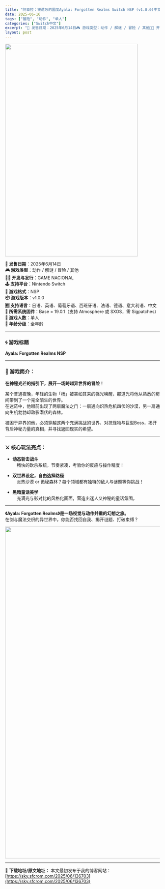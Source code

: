 ```yaml
---
title: "阿亚拉：被遗忘的国度Ayala: Forgotten Realms Switch NSP (v1.0.0)中文"
date: 2025-06-16
tags: ["冒险", "动作", "单人"]
categories: ["Switch中文"]
excerpt: "📅 发售日期：2025年6月14日🎮 游戏类型：动作 / 解谜 / 冒险 / 其他🧑‍💻 开发与发行：GAME NACIONAL🕹 支持平台：Nintendo Switch💾 游戏格式：NSP📦 游戏版本：v1.0.0🈶 支持语言：日语、英语、葡萄牙语、西班牙语、法语、德语、意大利语、中文🔧 所需系&hellip;"
layout: post
---
```


<img class="aligncenter size-full wp-image-136694" src="https://sky.sfcrom.com/wp-content/uploads/2025/06/2025061610020066.webp" alt="" width="432" height="692" />
<p data-start="62" data-end="363"><strong data-start="62" data-end="73">📅 发售日期</strong>：2025年6月14日<br data-start="84" data-end="87" /><strong data-start="87" data-end="98">🎮 游戏类型</strong>：动作 / 解谜 / 冒险 / 其他<br data-start="116" data-end="119" /><strong data-start="119" data-end="134">🧑‍💻 开发与发行</strong>：GAME NACIONAL<br data-start="148" data-end="151" /><strong data-start="151" data-end="162">🕹 支持平台</strong>：Nintendo Switch<br data-start="178" data-end="181" /><strong data-start="181" data-end="192">💾 游戏格式</strong>：NSP<br data-start="196" data-end="199" /><strong data-start="199" data-end="210">📦 游戏版本</strong>：v1.0.0<br data-start="217" data-end="220" /><strong data-start="220" data-end="231">🈶 支持语言</strong>：日语、英语、葡萄牙语、西班牙语、法语、德语、意大利语、中文<br data-start="261" data-end="264" /><strong data-start="264" data-end="277">🔧 所需系统固件</strong>：Base = 19.0.1（支持 Atmosphere 或 SXOS，需 Sigpatches）<br data-start="326" data-end="329" /><strong data-start="329" data-end="340">👥 游戏人数</strong>：单人<br data-start="343" data-end="346" data-is-only-node="" /><strong data-start="346" data-end="357">🔞 年龄分级</strong>：全年龄</p>


<hr data-start="365" data-end="368" />

<h3 data-start="370" data-end="383">🌀 游戏标题</h3>
<p data-start="384" data-end="415"><strong data-start="384" data-end="415">Ayala: Forgotten Realms NSP</strong></p>


<hr data-start="417" data-end="420" />

<h3 data-start="422" data-end="434">🌌 游戏简介：</h3>
<p data-start="436" data-end="463"><strong data-start="436" data-end="463">在神秘光芒的指引下，展开一场跨越异世界的冒险！</strong></p>
<p data-start="465" data-end="568">某个普通夜晚，年轻的生物「杨」被突如其来的强光唤醒，那道光将他从熟悉的房间带到了一个完全陌生的世界。<br data-start="515" data-end="518" />在迷茫中，他眼前出现了两扇魔法之门：一扇通向炽热危机四伏的沙漠，另一扇通向生机勃勃却敌影潜伏的森林。</p>
<p data-start="570" data-end="628">被困于异界的他，必须穿越这两个充满挑战的世界，对抗怪物与巨型Boss，揭开背后神秘力量的真相，并寻找返回现实的希望。</p>


<hr data-start="630" data-end="633" />

<h3 data-start="635" data-end="649">⚔️ 核心玩法亮点：</h3>
<ul data-start="651" data-end="794">
 	<li data-start="651" data-end="692">
<p data-start="653" data-end="692"><strong data-start="653" data-end="663">动态斩击战斗</strong><br data-start="663" data-end="666" />　畅快的砍杀系统，节奏紧凑，考验你的反应与操作精度！</p>
</li>
 	<li data-start="694" data-end="748">
<p data-start="696" data-end="748"><strong data-start="696" data-end="712">双世界设定，自由选择路径</strong><br data-start="712" data-end="715" />　炎热沙漠 or 诡秘森林？每个领域都有独特的敌人与谜题等你挑战！</p>
</li>
 	<li data-start="750" data-end="794">
<p data-start="752" data-end="794"><strong data-start="752" data-end="762">黑暗童话美学</strong><br data-start="762" data-end="765" />　充满光与影对比的风格化画面，营造出迷人又神秘的童话氛围。</p>
</li>
</ul>

<hr data-start="796" data-end="799" />
<p data-start="801" data-end="880"><strong data-start="801" data-end="846">《Ayala: Forgotten Realms》是一场视觉与动作并重的幻想之旅。</strong><br data-start="846" data-end="849" />在剑与魔法交织的异世界中，你能否找回自我、揭开谜题、打破束缚？</p>
<img class="aligncenter size-full wp-image-136689" src="https://sky.sfcrom.com/wp-content/uploads/2025/06/2025061610015867.webp" alt="" width="1920" height="1080" />

---
📖 **下载地址/原文地址：** 本文最初发布于我的博客网站：[https://sky.sfcrom.com/2025/06/136703](https://sky.sfcrom.com/2025/06/136703)
